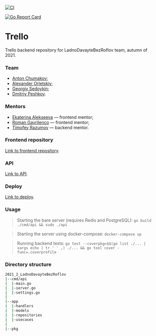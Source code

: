 [![CI](https://github.com/go-park-mail-ru/2021_2_LadnoDavayteBezRoflov/actions/workflows/CI.yml/badge.svg?branch=main)](https://github.com/go-park-mail-ru/2021_2_LadnoDavayteBezRoflov/actions/workflows/CI.yml)

[![Go Report Card](https://goreportcard.com/badge/github.com/go-park-mail-ru/2021_2_LadnoDavayteBezRoflov)](https://goreportcard.com/report/github.com/go-park-mail-ru/2021_2_LadnoDavayteBezRoflov)

# Trello

Trello backend repository for LadnoDavayteBezRoflov team, autumn of 2021.

### Team

* [Anton Chumakov](https://github.com/TonyBlock);
* [Alexander Orletskiy](https://github.com/Trollbump);
* [Georgiy Sedoykin](https://github.com/GeorgiyX);
* [Dmitriy Peshkov](https://github.com/DPeshkoff).

### Mentors

* [Ekaterina Alekseeva](https://github.com/yletamitlu) — frontend mentor;
* [Roman Gavrilenco](https://github.com/gavroman) — frontend mentor;
* [Timofey Razumov](https://github.com/TimRazumov) — backend mentor.

### Frontend repository
[Link to frontend repository](https://github.com/frontend-park-mail-ru/2021_2_LadnoDavayteBezRoflov).

### API
[Link to API](https://app.swaggerhub.com/apis/DPeshkoff/LadnoDavayteBezRoflov).

### Deploy
[Link to deploy](https://brrrello.ru).

### Usage

> Starting the bare server (requires Redis and PostgreSQL): `go build ./cmd/api && sudo ./api`

> Starting the server using docker-compose: `docker-compose up`

> Running backend tests: `go test --coverpkg=$$(go list ./... | xargs echo | tr ' ' ,) ./... && go tool cover -func=.coverprofile`

### Directory structure

```bash
2021_2_LadnoDavayteBezRoflov
|--cmd/api
|  |-main.go
|  |-server.go
|  |-settings.go
|
|--app
|  |-handlers
|  |-models
|  |-repositories
|  |-usecases
|
|--pkg
```

